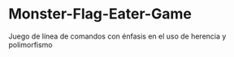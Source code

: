 # Monster-Flag-Eater-Game
Juego de línea de comandos con énfasis en el uso de herencia y polimorfismo

